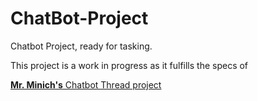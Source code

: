# ChatBot-Project
Chatbot Project, ready for tasking.

This project is a work in progress as it fulfills the specs of 


<a href="https://docs.google.com/document/d/1kHHDS4sPQGVrF1GTpeh5twscHGNerJB423r2dl-a26U/edit"><strong>Mr. Minich's</strong> Chatbot Thread project</a>
